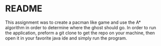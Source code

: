 # README

This assignment was to create a pacman like game and use the A* algorithm in order to determine where the ghost should go. 
In order to run the application, preform a git clone to get the repo on your machine, then open it in your favorite java ide and simply run the program. 
